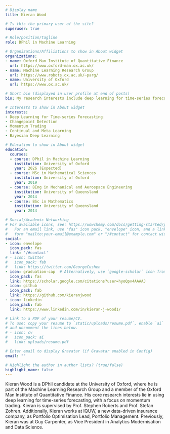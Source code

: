 ```yaml
---
# Display name
title: Kieran Wood

# Is this the primary user of the site?
superuser: true

# Role/position/tagline
role: DPhil in Machine Learning

# Organizations/Affiliations to show in About widget
organizations:
- name: Oxford Man Institute of Quantitative Finance  
  url: https://www.oxford-man.ox.ac.uk/
- name: Machine Learning Research Group
  url: https://www.robots.ox.ac.uk/~parg/
- name: University of Oxford
  url: https://www.ox.ac.uk/

# Short bio (displayed in user profile at end of posts)
bio: My research interests include deep learning for time-series forecasting, momentum trading and Bayesian deep learning.

# Interests to show in About widget
interests:
- Deep Learning for Time-series Forecasting
- Changepoint Detection
- Momentum Trading
- Continual and Meta Learning
- Bayesian Deep Learning

# Education to show in About widget
education:
  courses:
  - course: DPhil in Machine Learning
    institution: University of Oxford
    year: 2026 (Expected)
  - course: MSc in Mathematical Sciences
    institution: University of Oxford
    year: 2019
  - course: BEng in Mechanical and Aerospace Engineering 
    institution: University of Queensland
    year: 2014
  - course: BSc in Mathematics 
    institution: University of Queensland
    year: 2014 

# Social/Academic Networking
# For available icons, see: https://wowchemy.com/docs/getting-started/page-builder/#icons
#   For an email link, use "fas" icon pack, "envelope" icon, and a link in the
#   form "mailto:your-email@example.com" or "/#contact" for contact widget.
social:
- icon: envelope
  icon_pack: fas
  link: '/#contact'
# - icon: twitter
#   icon_pack: fab
#   link: https://twitter.com/GeorgeCushen
- icon: graduation-cap  # Alternatively, use `google-scholar` icon from `ai` icon pack
  icon_pack: fas
  link: https://scholar.google.com/citations?user=hyoQpv4AAAAJ
- icon: github
  icon_pack: fab
  link: https://github.com/kieranjwood
- icon: linkedin
  icon_pack: fab
  link: https://www.linkedin.com/in/kieran-j-wood1/

# Link to a PDF of your resume/CV.
# To use: copy your resume to `static/uploads/resume.pdf`, enable `ai` icons in `params.toml`, 
# and uncomment the lines below.
# - icon: cv
#   icon_pack: ai
#   link: uploads/resume.pdf

# Enter email to display Gravatar (if Gravatar enabled in Config)
email: ""

# Highlight the author in author lists? (true/false)
highlight_name: false
---
```


Kieran Wood is a DPhil candidate at the University of Oxford, where he is part of the Machine Learning Research Group and a member of the Oxford Man Institute of Quantitative Finance. His core research interests lie in using deep learning for time-series forecasting, with a focus on momentum trading. Kieran is supervised by Prof. Stephen Roberts and Prof. Stefan Zohren. Additionally, Kieran works at IQUW, a new data-driven insurance company, as Portfolio Optimisation Lead, Portfolio Management. Previously, Kieran was at Guy Carpenter, as Vice President in Analytics Modernisation and Data Science.

<!-- Download CV -->
<!-- {{< icon name="download" pack="fas" >}} Download my {{< staticref "uploads/demo_resume.pdf" "newtab" >}}resumé{{< /staticref >}}. -->
